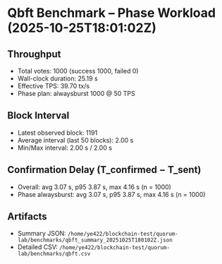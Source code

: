 # Qbft Benchmark – Phase Workload (2025-10-25T18:01:02Z)

## Throughput
- Total votes: 1000 (success 1000, failed 0)
- Wall-clock duration: 25.19 s
- Effective TPS: 39.70 tx/s
- Phase plan: alwaysburst 1000 @ 50 TPS

## Block Interval
- Latest observed block: 1191
- Average interval (last 50 blocks): 2.00 s
- Min/Max interval: 2.00 s / 2.00 s

## Confirmation Delay (T_confirmed − T_sent)
- Overall: avg 3.07 s, p95 3.87 s, max 4.16 s (n = 1000)
- Phase alwaysburst: avg 3.07 s, p95 3.87 s, max 4.16 s (n = 1000)

## Artifacts
- Summary JSON: `/home/ye422/blockchain-test/quorum-lab/benchmarks/qbft_summary_20251025T180102Z.json`
- Detailed CSV: `/home/ye422/blockchain-test/quorum-lab/benchmarks/qbft.csv`
